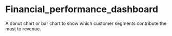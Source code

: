 # Financial_performance_dashboard
A donut chart or bar chart to show which customer segments contribute the most to revenue.
